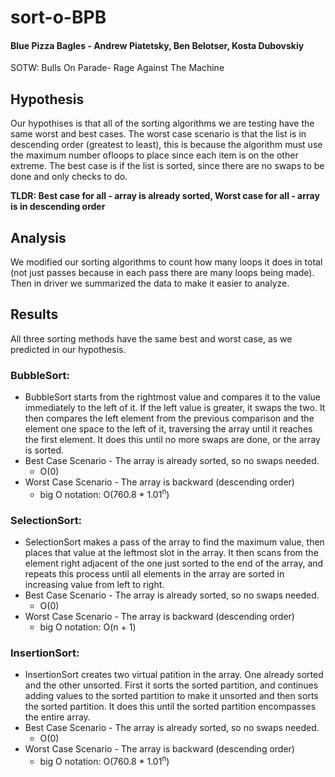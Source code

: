 # sort-o-BPB

#### Blue Pizza Bagles - Andrew Piatetsky, Ben Belotser, Kosta Dubovskiy

SOTW: Bulls On Parade- Rage Against The Machine

## Hypothesis

Our hypothises is that all of the sorting algorithms we are testing have the same worst and best cases. The worst case scenario is that the list is in descending order (greatest to least), this is because the algorithm must use the maximum number ofloops to place since each item is on the other extreme. The best case is if the list is sorted, since there are no swaps to be done and only checks to do. 

**TLDR: Best case for all - array is already sorted, Worst case for all - array is in descending order**


## Analysis

We modified our sorting algorithms to count how many loops it does in total (not just passes because in each pass there are many loops being made). Then in driver we summarized the data to make it easier to analyze. 

## Results

All three sorting methods have the same best and worst case, as we predicted in our hypothesis.

### BubbleSort:

* BubbleSort starts from the rightmost value and compares it to the value immediately to the left of it. If the left value is greater, it swaps the two. It then compares the left element from the previous comparison and the element one space to the left of it, traversing the array until it reaches the first element. It does this until no more swaps are done, or the array is sorted.
* Best Case Scenario - The array is already sorted, so no swaps needed. 
  * O(0)
* Worst Case Scenario - The array is backward (descending order)
  * big O notation: O(760.8 * 1.01<sup>n</sup>)

### SelectionSort:

* SelectionSort makes a pass of the array to find the maximum value, then places that value at the leftmost slot in the array. It then scans from the element right adjacent of the one just sorted to the end of the array, and repeats this process until all elements in the array are sorted in increasing value from left to right.
* Best Case Scenario - The array is already sorted, so no swaps needed. 
  * O(0)
* Worst Case Scenario - The array is backward (descending order)
  * big O notation: O(n + 1)

### InsertionSort:

* InsertionSort creates two virtual patition in the array. One already sorted and the other unsorted. First it sorts the sorted partition, and continues adding values to the sorted partition to make it unsorted and then sorts the sorted partition. It does this until the sorted partition encompasses the entire array. 
* Best Case Scenario - The array is already sorted, so no swaps needed. 
  * O(0)
* Worst Case Scenario - The array is backward (descending order)
  * big O notation: O(760.8 * 1.01<sup>n</sup>)
 
 

